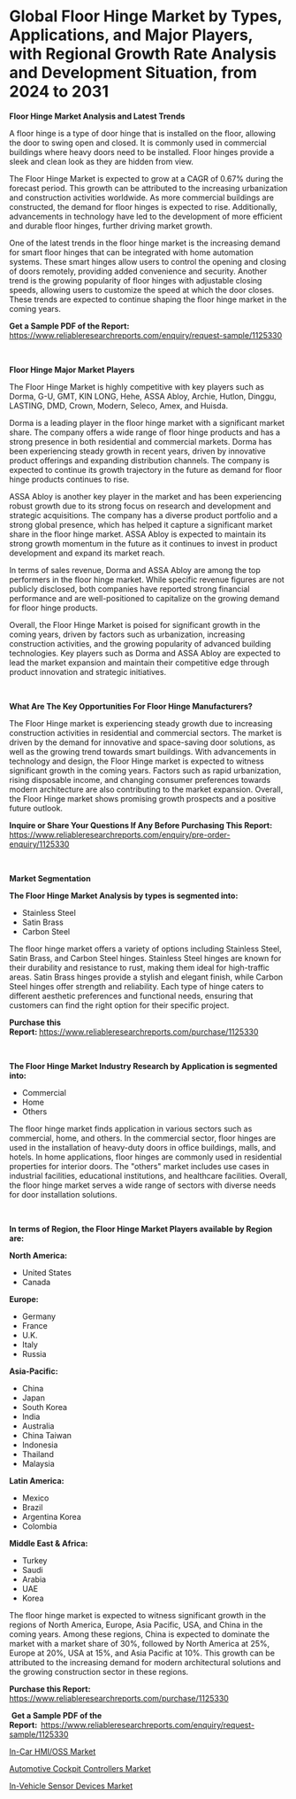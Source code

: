<p><h1>Global Floor Hinge Market by Types, Applications, and Major Players, with Regional Growth Rate Analysis and Development Situation, from 2024 to 2031</h1></p><p><strong>Floor Hinge Market Analysis and Latest Trends</strong></p>
<p><p>A floor hinge is a type of door hinge that is installed on the floor, allowing the door to swing open and closed. It is commonly used in commercial buildings where heavy doors need to be installed. Floor hinges provide a sleek and clean look as they are hidden from view.</p><p>The Floor Hinge Market is expected to grow at a CAGR of 0.67% during the forecast period. This growth can be attributed to the increasing urbanization and construction activities worldwide. As more commercial buildings are constructed, the demand for floor hinges is expected to rise. Additionally, advancements in technology have led to the development of more efficient and durable floor hinges, further driving market growth.</p><p>One of the latest trends in the floor hinge market is the increasing demand for smart floor hinges that can be integrated with home automation systems. These smart hinges allow users to control the opening and closing of doors remotely, providing added convenience and security. Another trend is the growing popularity of floor hinges with adjustable closing speeds, allowing users to customize the speed at which the door closes. These trends are expected to continue shaping the floor hinge market in the coming years.</p></p>
<p><strong>Get a Sample PDF of the Report:&nbsp;</strong> <a href="https://www.reliableresearchreports.com/enquiry/request-sample/1125330">https://www.reliableresearchreports.com/enquiry/request-sample/1125330</a></p>
<p>&nbsp;</p>
<p><strong>Floor Hinge Major Market Players</strong></p>
<p><p>The Floor Hinge Market is highly competitive with key players such as Dorma, G-U, GMT, KIN LONG, Hehe, ASSA Abloy, Archie, Hutlon, Dinggu, LASTING, DMD, Crown, Modern, Seleco, Amex, and Huisda. </p><p>Dorma is a leading player in the floor hinge market with a significant market share. The company offers a wide range of floor hinge products and has a strong presence in both residential and commercial markets. Dorma has been experiencing steady growth in recent years, driven by innovative product offerings and expanding distribution channels. The company is expected to continue its growth trajectory in the future as demand for floor hinge products continues to rise.</p><p>ASSA Abloy is another key player in the market and has been experiencing robust growth due to its strong focus on research and development and strategic acquisitions. The company has a diverse product portfolio and a strong global presence, which has helped it capture a significant market share in the floor hinge market. ASSA Abloy is expected to maintain its strong growth momentum in the future as it continues to invest in product development and expand its market reach.</p><p>In terms of sales revenue, Dorma and ASSA Abloy are among the top performers in the floor hinge market. While specific revenue figures are not publicly disclosed, both companies have reported strong financial performance and are well-positioned to capitalize on the growing demand for floor hinge products.</p><p>Overall, the Floor Hinge Market is poised for significant growth in the coming years, driven by factors such as urbanization, increasing construction activities, and the growing popularity of advanced building technologies. Key players such as Dorma and ASSA Abloy are expected to lead the market expansion and maintain their competitive edge through product innovation and strategic initiatives.</p></p>
<p>&nbsp;</p>
<p><strong>What Are The Key Opportunities For Floor Hinge Manufacturers?</strong></p>
<p><p>The Floor Hinge market is experiencing steady growth due to increasing construction activities in residential and commercial sectors. The market is driven by the demand for innovative and space-saving door solutions, as well as the growing trend towards smart buildings. With advancements in technology and design, the Floor Hinge market is expected to witness significant growth in the coming years. Factors such as rapid urbanization, rising disposable income, and changing consumer preferences towards modern architecture are also contributing to the market expansion. Overall, the Floor Hinge market shows promising growth prospects and a positive future outlook.</p></p>
<p><strong>Inquire or Share Your Questions If Any Before Purchasing This Report:</strong> <a href="https://www.reliableresearchreports.com/enquiry/pre-order-enquiry/1125330">https://www.reliableresearchreports.com/enquiry/pre-order-enquiry/1125330</a></p>
<p>&nbsp;</p>
<p><strong>Market Segmentation</strong></p>
<p><strong>The Floor Hinge Market Analysis by types is segmented into:</strong></p>
<p><ul><li>Stainless Steel</li><li>Satin Brass</li><li>Carbon Steel</li></ul></p>
<p><p>The floor hinge market offers a variety of options including Stainless Steel, Satin Brass, and Carbon Steel hinges. Stainless Steel hinges are known for their durability and resistance to rust, making them ideal for high-traffic areas. Satin Brass hinges provide a stylish and elegant finish, while Carbon Steel hinges offer strength and reliability. Each type of hinge caters to different aesthetic preferences and functional needs, ensuring that customers can find the right option for their specific project.</p></p>
<p><strong>Purchase this Report:&nbsp;</strong><a href="https://www.reliableresearchreports.com/purchase/1125330">https://www.reliableresearchreports.com/purchase/1125330</a></p>
<p>&nbsp;</p>
<p><strong>The Floor Hinge Market Industry Research by Application is segmented into:</strong></p>
<p><ul><li>Commercial</li><li>Home</li><li>Others</li></ul></p>
<p><p>The floor hinge market finds application in various sectors such as commercial, home, and others. In the commercial sector, floor hinges are used in the installation of heavy-duty doors in office buildings, malls, and hotels. In home applications, floor hinges are commonly used in residential properties for interior doors. The "others" market includes use cases in industrial facilities, educational institutions, and healthcare facilities. Overall, the floor hinge market serves a wide range of sectors with diverse needs for door installation solutions.</p></p>
<p>&nbsp;</p>
<p><strong>In terms of Region, the Floor Hinge Market Players available by Region are:</strong></p>
<p>
    <p> <strong> North America: </strong>
        <ul>
            <li>United States</li>
            <li>Canada</li>
        </ul>
        </p> 
    <p> <strong> Europe: </strong>
        <ul>
            <li>Germany</li>
            <li>France</li>
            <li>U.K.</li>
            <li>Italy</li>
            <li>Russia</li>
        </ul>
        </p> 
    <p> <strong> Asia-Pacific: </strong>
        <ul>
            <li>China</li>
            <li>Japan</li>
            <li>South Korea</li>
            <li>India</li>
            <li>Australia</li>
            <li>China Taiwan</li>
            <li>Indonesia</li>
            <li>Thailand</li>
            <li>Malaysia</li>
        </ul>
        </p> 
    <p> <strong> Latin America: </strong>
        <ul>
            <li>Mexico</li>
            <li>Brazil</li>
            <li>Argentina Korea</li>
            <li>Colombia</li>
        </ul>
        </p> 
    <p> <strong> Middle East & Africa: </strong>
        <ul>
            <li>Turkey</li>
            <li>Saudi</li>
            <li>Arabia</li>
            <li>UAE</li>
            <li>Korea</li>
        </ul>
    </p>
    </p>
<p><p>The floor hinge market is expected to witness significant growth in the regions of North America, Europe, Asia Pacific, USA, and China in the coming years. Among these regions, China is expected to dominate the market with a market share of 30%, followed by North America at 25%, Europe at 20%, USA at 15%, and Asia Pacific at 10%. This growth can be attributed to the increasing demand for modern architectural solutions and the growing construction sector in these regions.</p></p>
<p><strong>Purchase this Report: </strong><a href="https://www.reliableresearchreports.com/purchase/1125330">https://www.reliableresearchreports.com/purchase/1125330</a></p>
<p>&nbsp;<strong>Get a Sample PDF of the Report:&nbsp;&nbsp;</strong><a href="https://www.reliableresearchreports.com/enquiry/request-sample/1125330">https://www.reliableresearchreports.com/enquiry/request-sample/1125330</a></p>
<p><strong></strong></p>
<p><p><a href="https://view.publitas.com/reportprime-1/global-in-car-hmi-oss-market-by-types-applications-and-major-players-with-regional-growth-rate-analysis-and-development-situation-from-2023-to-2030/">In-Car HMI/OSS Market</a></p><p><a href="https://view.publitas.com/reportprime-1/automotive-cockpit-controllers-market-size-share-trends-analysis-report-by-material-by-type-by-end-user-by-region-and-segment-forecasts-2023-2030/">Automotive Cockpit Controllers Market</a></p><p><a href="https://view.publitas.com/reportprime-1/in-vehicle-sensor-devices-market-research-report-provides-critical-insights-that-can-help-shape-business-development-and-investment-strategies/">In-Vehicle Sensor Devices Market</a></p></p>